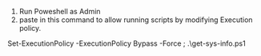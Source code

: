 1. Run Poweshell as Admin
2. paste in this command to allow running scripts by modifying Execution policy.

Set-ExecutionPolicy -ExecutionPolicy Bypass -Force ; .\get-sys-info.ps1
